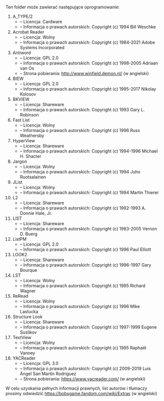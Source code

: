 Ten folder może zawierać następujące oprogramowanie:

1. A_TYPE/2
   - – Licencja: Cardware
   - – Informacja o prawach autorskich: Copyright (c) 1994 Bill Weschke
2. Acrobat Reader
   - – Licencja: Wolny
   - – Informacja o prawach autorskich: Copyright (c) 1984-2021 Adobe Systems Incorporated
3. Antiword
   - – Licencja: GPL 2.0
   - – Informacja o prawach autorskich: Copyright (c) 1998-2005 Adriaan van Os
   - – Strona pobierania: http://www.winfield.demon.nl/ (w angielski)
4. BIEW
   - – Licencja: GPL 2.0
   - – Informacja o prawach autorskich: Copyright (c) 1995-2017 Nikolay Kolosov
5. BKVIEW
   - – Licencja: Shareware
   - – Informacja o prawach autorskich: Copyright (c) 1993 Gary L. Robinson
6. Fast List
   - – Licencja: Wolny
   - – Informacja o prawach autorskich: Copyright (c) 1996 Russ Weathersby
7. HyperView
   - – Licencja: Shareware
   - – Informacja o prawach autorskich: Copyright (c) 1994-1996 Michael H. Shacter
8. Jargon
   - – Licencja: Wolny
   - – Informacja o prawach autorskich: Copyright (c) 1994 Juho Ruotsalainen
9. JList
   - – Licencja: Wolny
   - – Informacja o prawach autorskich: Copyright (c) 1994 Martin Thierer
10. L2
    - – Licencja: Shareware
    - – Informacja o prawach autorskich: Copyright (c) 1992-1993 A. Donnie Hale, Jr.
11. LIST
    - – Licencja: Shareware
    - – Informacja o prawach autorskich: Copyright (c) 1983-2005 Vernon D. Buerg
12. ListPM
    - – Licencja: GPL 2.0
    - – Informacja o prawach autorskich: Copyright (c) 1996 Paul Elliott
13. LOOK2
    - – Licencja: Shareware
    - – Informacja o prawach autorskich: Copyright (c) 1996-1997 Gary Bourque
14. LST
    - – Licencja: Wolny
    - – Informacja o prawach autorskich: Copyright (c) 1995 Richard Wagner
15. ReRead
    - – Licencja: Wolny
    - – Informacja o prawach autorskich: Copyright (c) 1996 Mike Lastucka
16. Structure Look
    - – Licencja: Shareware
    - – Informacja o prawach autorskich: Copyright (c) 1997-1999 Eugene Suslikov
17. TextView
    - – Licencja: Wolny
    - – Informacja o prawach autorskich: Copyright (c) 1995 Raphaël Vanney
18. YACReader
    - – Licencja: GPL 3.0
    - – Informacja o prawach autorskich: Copyright (c) 2009-2019 Luis Ángel San Martín Rodríguez
    - – Strona pobierania: https://www.yacreader.com/ (w angielski)

W celu uzyskania pełnych informacji prawnych, list autorów i tłumaczy prosimy odwiedzić https://bobsgame.fandom.com/wiki/Extras (w angielski)
